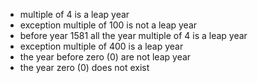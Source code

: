 - multiple of 4 is a leap year
- exception multiple of 100 is not a leap year
- before year 1581 all the year multiple of 4 is a leap year
- exception multiple of 400 is a leap year
- the year before zero (0) are not leap year
- the year zero (0) does not exist
